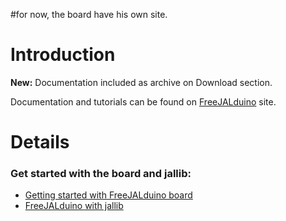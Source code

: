 #for now, the board have his own site.

# Introduction #

**New:** Documentation included as archive on Download section.

Documentation and tutorials can be found on [FreeJALduino](http://sites.google.com/site/funlw65/) site.


# Details #

### Get started with the board and jallib: ###
  * [Getting started with FreeJALduino board](http://sites.google.com/site/funlw65/tutorials/getting-started-with-freejalduino-board)
  * [FreeJALduino with jallib](http://sites.google.com/site/funlw65/tutorials/freejalduino-with-jallib)
